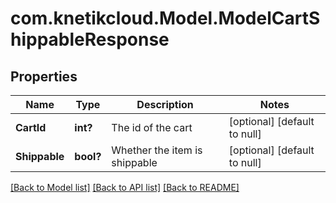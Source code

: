 # com.knetikcloud.Model.ModelCartShippableResponse
## Properties

Name | Type | Description | Notes
------------ | ------------- | ------------- | -------------
**CartId** | **int?** | The id of the cart | [optional] [default to null]
**Shippable** | **bool?** | Whether the item is shippable | [optional] [default to null]

[[Back to Model list]](../README.md#documentation-for-models) [[Back to API list]](../README.md#documentation-for-api-endpoints) [[Back to README]](../README.md)

